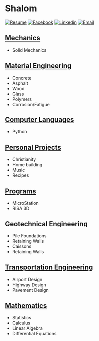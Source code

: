 # Shalom

[![Resume](https://i.imgur.com/lUHpgw4.png?1)](http://benjaminklassen.com/documents/professional/resume.pdf) [![Facebook](https://i.imgur.com/gz3Sv99.gif?2)](https://www.facebook.com/ben.klassen.144) [![Linkedin](https://i.imgur.com/d3V3uvM.gif?1)](https://www.linkedin.com/in/benklassen/) [![Email](https://i.imgur.com/PXQRR8U.png?1)](mailto:blklasse@uwaterloo.ca)

## [Mechanics](courses/mechanics/)

- Solid Mechanics

## [Material Engineering](courses/materials/)

- Concrete
- Asphalt
- Wood
- Glass
- Polymers
- Corrosion/Fatigue

## [Computer Languages](courses/computer/)

- Python

## [Personal Projects](projects/)

- Christianity
- Home building
- Music
- Recipes

## [Programs](programs/)

- MicroStation
- RISA 3D

## [Geotechnical Engineering](courses/geo/)

- Pile Foundations
- Retaining Walls
- Caissons
- Retaining Walls

## [Transportation Engineering](courses/transpo/)

- Airport Design
- Highway Design
- Pavement Design

## [Mathematics](courses/math/)

- Statistics
- Calculus
- Linear Algebra
- Differential Equations
